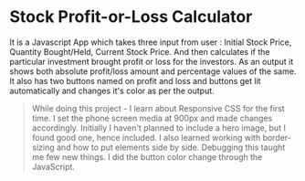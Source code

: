# Stock Profit-or-Loss Calculator
It is a Javascript App which takes three input from user : Initial Stock Price, Quantity Bought/Held, Current Stock Price. And then calculates if the particular investment brought profit or loss for the investors. As an output it shows both absolute profit/loss amount and percentage values of the same. It also has two buttons named on profit and loss and buttons get lit automatically and changes it's color as per the output.

> While doing this project - I learn about Responsive CSS for the first time. I set the phone screen media at 900px and made changes accordingly. Initially I haven't planned to include a hero image, but I found good one, hence included. I also learned working with border-sizing and how to put elements side by side. Debugging this taught me few new things. I did the button color change through the JavaScript.
 
